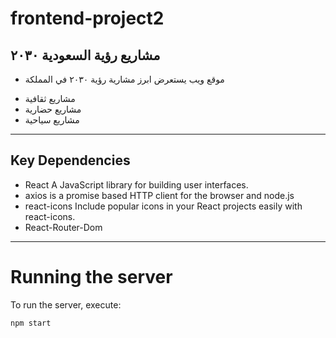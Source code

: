 # frontend-project2

## مشاريع رؤية السعودية ٢٠٣٠

* موقع ويب يستعرض ابرز مشارية رؤية ٢٠٣٠ في المملكة
- مشاريع ثقافية 
- مشاريع حضارية
- مشاريع سياحية
---
## Key Dependencies
* React A JavaScript library for building user interfaces.
* axios is a promise based HTTP client for the browser and node.js
* react-icons Include popular icons in your React projects easily with react-icons.
* React-Router-Dom

---
# Running the server
To run the server, execute:

```npm start```
